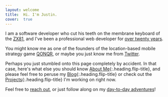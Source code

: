 ```yaml
---
layout: welcome
title:  Hi. I'm Justin.
cover:  true
---
```


I am a software developer who cut his teeth on the membrane keyboard of the [ZX81](https://en.wikipedia.org/wiki/ZX81), 
and I've been a professional web developer for [over twenty years](https://www.merriam-webster.com/dictionary/geezer). 

You might know me as one of the founders of the location-based mobile strategy game [QONQR](https://qonqr.com), 
or maybe you just know me from [Twitter](https://twitter.com/justinpeck).

Perhaps you just stumbled onto this page completely by accident. In that case, here's what else you should know [About Me]{:.heading.flip-title}, 
and please feel free to peruse my [Blog]{:.heading.flip-title} or check out the [Projects]{:.heading.flip-title} I'm working on right now.

Feel free to [reach out](mailto://justinpeck@gmail.com), or just follow along on my [day-to-day adventures](https://instagram.com/justinpeck)!

[Blog]: blog/
[Projects]: projects/
[About Me]: about/
